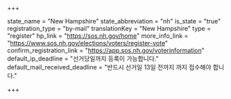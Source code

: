 +++

state_name = "New Hampshire"
state_abbreviation = "nh"
is_state = "true"
registration_type = "by-mail"
translationKey = "New Hampshire"
type = "register"
hp_link = "https://sos.nh.gov/home"
more_info_link = "https://www.sos.nh.gov/elections/voters/register-vote"
confirm_registration_link = "https://app.sos.nh.gov/voterinformation"
default_ip_deadline = "선거당일까지 등록이 가능합니다."
default_mail_received_deadline = "반드시 선거일 13일 전까지 까지 접수해야 합니다."

+++